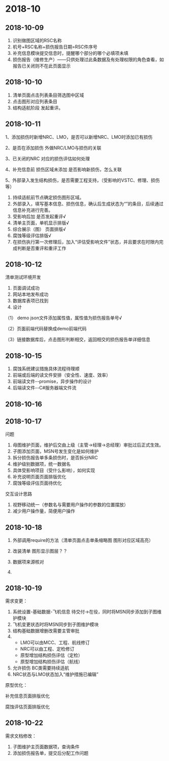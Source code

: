 # 2018-10

## 2018-10-09

1. 识别做图区域的RSC名称
2. 机号+RSC名称+损伤报告日期=RSC件序号
3. 补充信息模块提交信息时，提醒哪个部分的哪个必填项未填
4. 损伤报告（维修生产）——只供处理过此条数据及有处理权限的角色查看，如报告已关闭则不在此页面显示

## 2018-10-10

1. 清单页面点击列表条目筛选图中区域
2. 点击图形对应列表条目
3. 结构适航阶段 发起重评。

## 2018-10-11

1、添加损伤时新增NRC、LMO，是否可以新增NRC、LMO时添加已有损伤

2、是否在添加损伤 外做NRC/LMO与损伤的关联

3、已关闭的NRC 对应的损伤评估如何处理

4、补充信息前   损伤区域未添加 是否影响新损伤，怎么关联

5、外部录入发生结构损伤，是否需要工程支持，（受影响的VSTC、修理、损伤等）





1. 持续适航前节点确定损伤图形区域。
2. 外部录入，填写基本信息、损伤信息，确认后生成状态为“”的条目，后续通过信息补充进行完善。
3. 受影响后加  是否发起重评√
4. 清单主页面，单机显示排版√
5. 综合展示（图） 页面排版√
6. 腐蚀等级评估排版√
7. 在损伤执行第一次修理后，加入“评估受影响文件”状态，并且要求在时限内完成判断是否重评和重评工作

## 2018-10-12

清单测试环境开发

1. 页面调试成功
2. 网站本地发布成功
3. 数据库表项已找到
4. 设计

（1） demo json文件添加属性值，属性值为损伤报告单号√

（2）页面前端代码替换成demo前端代码

（3）链接数据库后，点击图形判断相交，返回相交的损伤报告单详细信息

## 2018-10-15

1. 腐蚀系统建议措施具体流程待理顺
2. 前端或后端的读文件安排（安全性、速度、效率）
3. 前端读文件--promise，异步操作的设计
4. 后端读文件--C#服务器端文件流

## 2018-10-16

## 2018-10-17

问题

1. 母图维护页面，维护后交由上级（主管->经理->总经理）审批过后正式生效。
2. 子图添加页面，MSN号发生变化是如何维护
3. 拆分损伤报告单多条损伤时，是否拆分NRC
4. 维护级别数据项，统一数据名
5. 具体受影响项目（受什么影响），如何实现
6. 补充说明页面页面排版优化
7. 腐蚀等级评估页面待优化

交互设计思路

1. 视野移动统一（参数名与需要用户操作的参数的位置摆放）
2. 减少用户操作量，简便用户操作

## 2018-10-18

1. 外部调用require的方法（清单页面点击单条缩略图 图形对应区域高亮）

2. 改装清单 图形显示图层？？

3. 数据项来源核对
4. 

## 2018-10-19

需求变更：

1. 系统设置-基础数据-飞机信息 待交付->在役，同时将MSN同步添加到子图维护模块
2. 飞机变更状态时将MSN同步到子图维护模块
3. 结构基础数据增删改需要主管审批
4. + LMO可以由MCC、工程、航线修订
   + NRC可以由工程、定检修订
   + 原型增加结构损伤评估（定检）
   + 原型增加结构损伤评估（航线）
5. 允许损伤 BC类需要持续适航
6. NRC状态与LMO状态加入“维护措施已编辑”

原型优化：

补充信息页面排版优化

腐蚀评估页面排版优化



## 2018-10-22

需求文档修改：

1. 子图维护主页面数据项，查询条件
2. 添加损伤报告单，提交后分配工作问题

